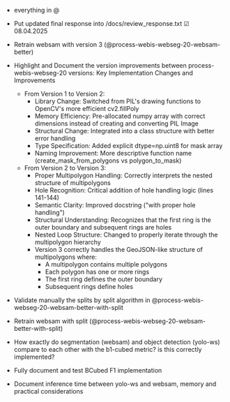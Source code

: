- everything in @
- Put updated final response into /docs/review_response.txt ☑ 08.04.2025

- Retrain websam with version 3 (@process-webis-webseg-20-websam-better)
- Highlight and Document the version improvements between process-webis-webseg-20 versions:
    Key Implementation Changes and Improvements
    - From Version 1 to Version 2:
        - Library Change: Switched from PIL's drawing functions to OpenCV's more efficient cv2.fillPoly
        - Memory Efficiency: Pre-allocated numpy array with correct dimensions instead of creating and converting PIL Image
        - Structural Change: Integrated into a class structure with better error handling
        - Type Specification: Added explicit dtype=np.uint8 for mask array
        - Naming Improvement: More descriptive function name (create_mask_from_polygons vs polygon_to_mask)
    - From Version 2 to Version 3:
        - Proper Multipolygon Handling: Correctly interprets the nested structure of multipolygons
        - Hole Recognition: Critical addition of hole handling logic (lines 141-144)
        - Semantic Clarity: Improved docstring ("with proper hole handling")
        - Structural Understanding: Recognizes that the first ring is the outer boundary and subsequent rings are holes
        - Nested Loop Structure: Changed to properly iterate through the multipolygon hierarchy
        - Version 3 correctly handles the GeoJSON-like structure of multipolygons where:
            - A multipolygon contains multiple polygons
            - Each polygon has one or more rings
            - The first ring defines the outer boundary
            - Subsequent rings define holes
- Validate manually the splits by split algorithm in @process-webis-webseg-20-websam-better-with-split
- Retrain websam with split (@process-webis-webseg-20-websam-better-with-split)
- How exactly do segmentation (websam) and object detection (yolo-ws) compare to each other with the b1-cubed metric? is this correctly implemented?
- Fully document and test BCubed F1 implementation
- Document inference time between yolo-ws and websam, memory and practical considerations